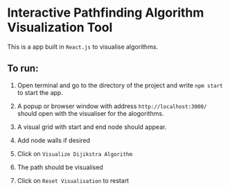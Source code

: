 # Interactive Pathfinding Algorithm Visualization Tool

This is a app built in `React.js` to visualise algorithms.

## To run:
1. Open terminal and go to the directory of the project and write `npm start` to start the app.

2. A popup or browser window with address `http://localhost:3000/` should open with the visualiser for the alogorithms.

3. A visual grid with start and end node should appear.

4. Add node walls if desired 

5. Click on `Visualize Dijikstra Algorithm`

6. The path should be visualised

7. Click on `Reset Visualisation` to restart
